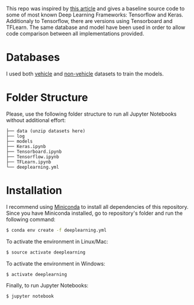 This repo was inspired by [this article](https://medium.com/@tuennermann/convolutional-neural-networks-to-find-cars-43cbc4fb713) and gives a baseline source code to some of most known Deep Learning Frameworks: Tensorflow and Keras. Additionaly to Tensorflow, there are versions using Tensorboard and TFLearn. The same database and model have been used in order to allow code comparison between all implementations provided.

# Databases
I used both [vehicle](https://s3.amazonaws.com/udacity-sdc/Vehicle_Tracking/vehicles.zip) and [non-vehicle](https://s3.amazonaws.com/udacity-sdc/Vehicle_Tracking/non-vehicles.zip) datasets to train the models.

# Folder Structure
Please, use the following folder structure to run all Jupyter Notebooks without additional effort:

```
├── data (unzip datasets here)
├── log
├── models
├── Keras.ipynb
├── Tensorboard.ipynb
├── Tensorflow.ipynb
├── TFLearn.ipynb
└── deeplearning.yml
```

# Installation
I recommend using [Miniconda](https://conda.io/miniconda.html) to install all dependencies of this repository.
Since you have Miniconda installed, go to repository's folder and run the following command:
```sh
$ conda env create -f deeplearning.yml
```
To activate the environment in Linux/Mac:
```sh
$ source activate deeplearning
```
To activate the environment in Windows:
```sh
$ activate deeplearning
```
Finally, to run Jupyter Notebooks:
```sh
$ jupyter notebook
```
